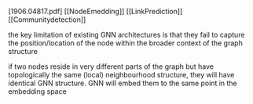 [1906.04817.pdf]
[[NodeEmedding]]
[[LinkPrediction]]
[[Communitydetection]]


the key limitation of existing GNN architectures is that they fail to capture the position/location of the node within the broader context of the graph structure

if two nodes reside in very different parts of the graph but have topologically the same (local) neighbourhood structure, they will have identical GNN structure. GNN will embed them to the same point in the embedding space



